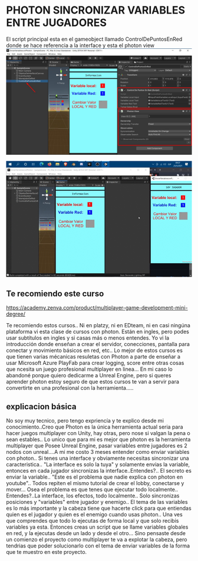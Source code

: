 # PHOTON SINCRONIZAR VARIABLES ENTRE JUGADORES

El script principal esta en el gameobject llamado ControlDePuntosEnRed donde se hace referencia a la interface y esta el photon view
![VariablesYTextos](https://github.com/kone9/PhotonEnviarVariablesEntreJugadores/blob/main/interfaceUnity.jpg)

![VariablesYTextosGIF](https://github.com/kone9/PhotonEnviarVariablesEntreJugadores/blob/main/photonSincronizarVariables.gif)


## Te recomiendo este curso
https://academy.zenva.com/product/multiplayer-game-development-mini-degree/
 
 Te recomiendo estos cursos.. Ni en platzy, ni en EDteam, ni en casi ningúna plataforma vi esta clase de cursos con photon. Están en ingles, pero podes usar subtítulos en ingles y si casas más o menos entendes. Yo vi la introducción donde enseñan a crear el servidor, conecciones, pantalla para conectar y movimiento básicos en red, etc.. Lo mejor de estos cursos es que tienen varias mécanicas resuletas con Photon a parte de enseñar a usar Microsoft Azure PlayFab para crear logging, score entre otras cosas que ncesita un juego profesional multiplayer en linea... En mi caso lo abandoné porque quiero dedicarme a Unreal Engine, pero si queres aprender photon estoy seguro de que estos cursos te van a servir para convertirte en una profesional con la herramienta.....


## explicacion básica

No soy muy tecnico, pero tengo expriencía y te explico desde mi conocimiento..Creo que Photon es la única herramienta actual seria para hacer juegos multiplayer con Unity, hay otras, pero nose si valgan la pena o sean estables.. Lo unico que para mi es mejor que photon es la herramienta multiplayer que Posee Unreal Engine, pasar variables entre jugadores es 2 nodos con unreal....A mi me costo 3 meses entender como enviar variables con photon.. Si tenes una interface y obviamente necesitas sincronizar una caracteristica.. "La interface es solo la tuya" y solamente envias la variable, entonces en cada jugador sincronizas la interface..Entendes?.. El secreto es enviar la variable.. "Este es el problema que nadie explica con photon en youtube".. Todos repiten el mismo tutorial de crear el lobby, conectarse y mover... Osea el problema es que tenes que ejecutar todo localmente.. Entendes?..La interface, los efectos, todo localmente.. Solo sincronizas posiciones y "variables" entre jugador y enemigo.. El tema de las variables es lo más importante y la cabeza tiene que hacerte click para que entiendas quien es el jugador y quien es el enemigo cuando usas photon.. Una ves que comprendes que todo lo ejecutas de forma local y que solo recibis variables ya esta. Entonces creas un script que se llame variables globales en red, y la ejecutas desde un lado y desde el otro... Sino pensaste desde un comienzo el proyecto como multiplayer te va a explotar la cabeza, pero tendrias que poder solucionarlo con el tema de enviar variables de la forma que te muestro en este proyecto.